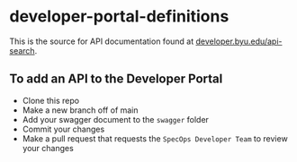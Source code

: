 # developer-portal-definitions

This is the source for API documentation found at [developer.byu.edu/api-search](https://developer.byu.edu/api-search).

## To add an API to the Developer Portal
- Clone this repo
- Make a new branch off of main
- Add your swagger document to the `swagger` folder
- Commit your changes
- Make a pull request that requests the `SpecOps Developer Team` to review your changes
